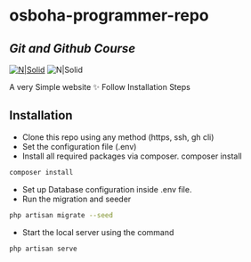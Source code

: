 # osboha-programmer-repo
## _Git and Github Course_

[![N|Solid](https://laravel.com/img/logomark.min.svg)](https://laravel.com/img/logotype.min.svg) ![N|Solid](https://laravel.com/img/logotype.min.svg)

A very Simple website ✨ Follow Installation Steps 

## Installation

- Clone this repo using any method (https, ssh, gh cli)
- Set the configuration file (.env)
- Install all required packages via composer. composer install
```sh
composer install
```
- Set up Database configuration inside .env file.
- Run the migration and seeder

```sh
php artisan migrate --seed
```
- Start the local server using the command
```sh
php artisan serve
```